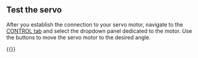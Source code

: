 ## Test the servo

After you establish the connection to your servo motor, navigate to the [CONTROL tab](/fleet/machines/#control) and select the dropdown panel dedicated to the motor. Use the buttons to move the servo motor to the desired angle.

{{<imgproc src="/components/servo/servo-control-tab.png" resize="400x" declaredimensions=true alt="The servo component in the control tab">}}
